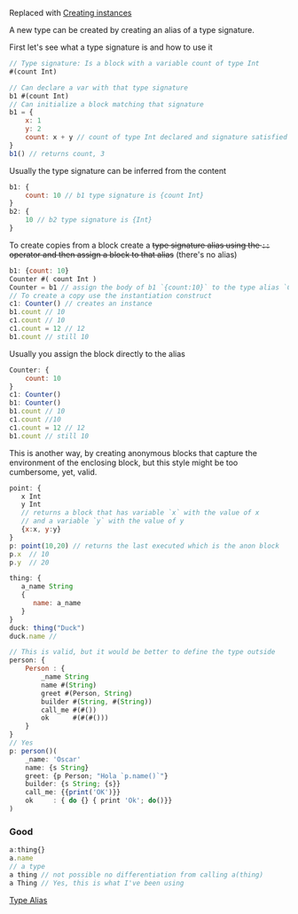 Replaced with [Creating instances](../Questions/solved/Creating%20instances.md)

A new type can be created by creating an alias of a type signature. 

First let's see what a type signature is and how to use it
```javascript
// Type signature: Is a block with a variable count of type Int
#(count Int)

// Can declare a var with that type signature
b1 #(count Int)
// Can initialize a block matching that signature
b1 = {
    x: 1
    y: 2
    count: x + y // count of type Int declared and signature satisfied
}
b1() // returns count, 3
```

Usually the type signature can be inferred from the content
```javascript
b1: {
    count: 10 // b1 type signature is {count Int}
}
b2: {
    10 // b2 type signature is {Int}
}

```

To create copies from a block create a ~~type signature alias using the `::` operator and then assign a block to that alias~~  (there's no alias)

```javascript
b1: {count: 10}
Counter #( count Int )
Counter = b1 // assign the body of b1 `{count:10}` to the type alias `Counter`
// To create a copy use the instantiation construct
c1: Counter() // creates an instance
b1.count // 10
c1.count // 10
c1.count = 12 // 12
b1.count // still 10 
```
Usually you assign the block directly to the alias

```javascript
Counter: { 
    count: 10
}
c1: Counter()
b1: Counter()
b1.count // 10
c1.count //10
c1.count = 12 // 12
b1.count // still 10
```


This is another way, by creating anonymous blocks that capture the environment of the enclosing block, but this style might be too cumbersome, yet, valid.

```javascript
point: {
   x Int
   y Int
   // returns a block that has variable `x` with the value of x
   // and a variable `y` with the value of y 
   {x:x, y:y}
}
p: point(10,20) // returns the last executed which is the anon block
p.x  // 10
p.y  // 20

thing: {
   a_name String
   {
      name: a_name
   }
}
duck: thing("Duck")
duck.name // 

```


```javascript
// This is valid, but it would be better to define the type outside
person: {
    Person : {
        _name String
        name #(String)
        greet #(Person, String)
        builder #(String, #(String))
        call_me #(#())
        ok      #(#(#()))
    }
}
// Yes
p: person()(
    _name: 'Oscar'
    name: {s String}
    greet: {p Person; "Hola `p.name()`"}
    builder: {s String; {s}}
    call_me: {{print('OK')}}
    ok     : { do {} { print 'Ok'; do()}}
)
```



### Good

```javascript
a:thing{}
a.name 
// a type 
a thing // not possible no differentiation from calling a(thing)
a Thing // Yes, this is what I've been using
```



[Type Alias](Features/Type%20Alias.md)